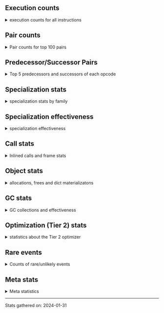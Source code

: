## Execution counts

<details>
<summary> execution counts for all instructions </summary>

|Name | Base Count | Head Count | Change | 
|---|---:|---:|---:|
| CALL_STR_1 | 33,676,174 | 40,075,284 | 19.0% |
| LOAD_ATTR_CLASS | 99,179,367 | 109,399,404 | 10.3% |
| IS_OP | 698,060,102 | 744,090,096 | 6.6% |
| UNARY_INVERT | 14,887,566 | 13,972,218 | -6.1% |
| CALL_BOUND_METHOD_EXACT_ARGS | 187,932,431 | 194,940,291 | 3.7% |
| BEFORE_WITH | 8,995,230 | 8,660,804 | -3.7% |
| BINARY_OP_ADD_UNICODE | 91,373,466 | 94,572,180 | 3.5% |
| PUSH_NULL | 1,231,428,202 | 1,270,911,846 | 3.2% |
| CALL_BUILTIN_O | 868,086,840 | 891,106,038 | 2.7% |
| CALL_METHOD_DESCRIPTOR_FAST | 390,143,989 | 399,868,360 | 2.5% |
| STORE_SUBSCR | 176,834,102 | 181,003,973 | 2.4% |
| POP_JUMP_IF_NONE | 438,422,546 | 447,901,890 | 2.2% |
| CALL_TYPE_1 | 309,878,498 | 316,299,354 | 2.1% |
| DELETE_SUBSCR | 173,877,886 | 177,395,202 | 2.0% |
| COPY_FREE_VARS | 336,764,205 | 342,211,252 | 1.6% |
| TO_BOOL_INT | 187,201,097 | 184,327,804 | -1.5% |
| LOAD_FAST_CHECK | 10,962,062 | 10,799,076 | -1.5% |
| LOAD_CONST | 7,100,697,362 | 7,178,596,455 | 1.1% |
| LOAD_GLOBAL_BUILTIN | 4,293,189,733 | 4,333,659,505 | 0.9% |
| LOAD_GLOBAL_MODULE | 3,372,710,658 | 3,403,868,669 | 0.9% |
| LOAD_SUPER_ATTR_ATTR | 3,709,872 | 3,675,894 | -0.9% |
| STORE_FAST | 7,617,000,634 | 7,681,323,410 | 0.8% |
| BINARY_OP_SUBTRACT_INT | 415,374,866 | 418,784,747 | 0.8% |
| LOAD_SUPER_ATTR_METHOD | 120,948,415 | 120,030,754 | -0.8% |
| POP_JUMP_IF_NOT_NONE | 632,951,589 | 637,661,403 | 0.7% |
| LIST_EXTEND | 36,568,968 | 36,304,280 | -0.7% |
| POP_JUMP_IF_TRUE | 1,752,793,334 | 1,765,445,237 | 0.7% |
| LOAD_ATTR_PROPERTY | 80,642,466 | 80,114,982 | -0.7% |
| LIST_APPEND | 63,014,151 | 62,606,535 | -0.6% |
| JUMP_FORWARD | 513,110,349 | 516,381,817 | 0.6% |
| LOAD_FAST_AND_CLEAR | 61,970,983 | 61,576,044 | -0.6% |
| LOAD_ATTR_NONDESCRIPTOR_WITH_VALUES | 146,770,586 | 145,851,569 | -0.6% |
| EXIT_INIT_CHECK | 89,024,191 | 88,497,419 | -0.6% |
| CALL_ALLOC_AND_ENTER_INIT | 91,307,151 | 90,780,379 | -0.6% |
| CALL_PY_WITH_DEFAULTS | 217,276,359 | 216,067,145 | -0.6% |
| POP_TOP | 3,264,251,661 | 3,281,355,402 | 0.5% |
| LOAD_FAST | 27,380,739,251 | 27,514,759,931 | 0.5% |
| POP_JUMP_IF_FALSE | 7,454,319,493 | 7,482,951,370 | 0.4% |
| BINARY_OP_ADD_INT | 854,260,532 | 857,428,119 | 0.4% |
| LOAD_ATTR | 1,326,436,339 | 1,322,181,046 | -0.3% |
| LOAD_DEREF | 713,805,859 | 716,020,953 | 0.3% |
| JUMP_BACKWARD | 116,467,522 | 116,114,819 | -0.3% |
| LOAD_ATTR_METHOD_LAZY_DICT | 59,272,368 | 59,106,148 | -0.3% |
| RETURN_VALUE | 3,906,539,191 | 3,916,819,883 | 0.3% |
| STORE_SUBSCR_DICT | 264,582,787 | 263,922,716 | -0.2% |
| BUILD_LIST | 318,846,243 | 318,052,601 | -0.2% |
| COPY | 679,092,422 | 677,418,917 | -0.2% |
| DICT_UPDATE | 65,566 | 65,409 | -0.2% |
| COMPARE_OP | 136,111,158 | 135,790,856 | -0.2% |
| BUILD_MAP | 113,720,238 | 113,464,671 | -0.2% |
| UNARY_NOT | 58,723,444 | 58,592,365 | -0.2% |
| LOAD_FAST_LOAD_FAST | 6,190,495,526 | 6,203,674,251 | 0.2% |
| LOAD_ATTR_METHOD_WITH_VALUES | 2,019,603,538 | 2,015,374,227 | -0.2% |
| LOAD_ATTR_MODULE | 494,468,410 | 493,461,769 | -0.2% |
| CLEANUP_THROW | 1,523 | 1,520 | -0.2% |
| SWAP | 582,973,679 | 581,886,385 | -0.2% |
| FOR_ITER_GEN | 199,945,316 | 199,592,515 | -0.2% |
| WITH_EXCEPT_START | 184,306 | 183,981 | -0.2% |
| TO_BOOL_LIST | 160,279,436 | 160,011,383 | -0.2% |
| RETURN_CONST | 1,897,309,151 | 1,894,206,868 | -0.2% |
| INSTRUMENTED_JUMP_BACKWARD | 9,996 | 9,980 | -0.2% |
| LOAD_ATTR_INSTANCE_VALUE | 4,449,198,092 | 4,442,278,076 | -0.2% |
| FOR_ITER_RANGE | 86,996,447 | 86,861,574 | -0.2% |
| COMPARE_OP_INT | 1,465,616,116 | 1,467,821,535 | 0.2% |
| CALL_METHOD_DESCRIPTOR_NOARGS | 273,883,748 | 273,475,677 | -0.1% |
| INSTRUMENTED_FOR_ITER | 11,276 | 11,260 | -0.1% |
| CALL_BUILTIN_CLASS | 152,512,829 | 152,302,683 | -0.1% |
| CALL_TUPLE_1 | 24,170,285 | 24,137,148 | -0.1% |
| FOR_ITER_LIST | 635,814,418 | 634,948,108 | -0.1% |
| STORE_ATTR_INSTANCE_VALUE | 1,068,062,443 | 1,066,636,588 | -0.1% |
| CALL | 1,106,167,453 | 1,107,610,871 | 0.1% |
| BINARY_OP_SUBTRACT_FLOAT | 108,348,482 | 108,216,249 | -0.1% |
| RESUME_CHECK | 6,376,327,304 | 6,384,054,067 | 0.1% |
| INSTRUMENTED_POP_JUMP_IF_TRUE | 13,436 | 13,420 | -0.1% |
| LOAD_ATTR_METHOD_NO_DICT | 1,425,025,123 | 1,423,352,995 | -0.1% |
| TO_BOOL_BOOL | 3,736,120,879 | 3,740,187,828 | 0.1% |
| BINARY_OP | 665,254,032 | 664,626,823 | -0.1% |
| BINARY_OP_ADD_FLOAT | 141,066,726 | 140,934,055 | -0.1% |
| DELETE_ATTR | 5,736,132 | 5,731,248 | -0.1% |
| EXTENDED_ARG | 386,122,657 | 386,443,035 | 0.1% |
| DELETE_FAST | 2,038,646 | 2,040,331 | 0.1% |
| UNPACK_SEQUENCE_TWO_TUPLE | 347,205,649 | 346,944,889 | -0.1% |
| CALL_ISINSTANCE | 882,574,072 | 881,912,499 | -0.1% |
| ENTER_EXECUTOR | 2,401,687,348 | 2,403,445,691 | 0.1% |
| GET_ITER | 698,619,666 | 698,147,492 | -0.1% |
| CONTAINS_OP | 1,010,415,898 | 1,009,736,981 | -0.1% |
| COMPARE_OP_STR | 318,866,546 | 318,662,443 | -0.1% |
| TO_BOOL | 338,328,077 | 338,115,515 | -0.1% |
| BUILD_TUPLE | 810,955,086 | 810,446,530 | -0.1% |
| POP_EXCEPT | 21,529,630 | 21,516,881 | -0.1% |
| PUSH_EXC_INFO | 21,529,779 | 21,517,030 | -0.1% |
| CALL_FUNCTION_EX | 186,678,460 | 186,568,027 | -0.1% |
| CALL_KW | 243,449,437 | 243,306,824 | -0.1% |
| CHECK_EXC_MATCH | 20,906,237 | 20,894,117 | -0.1% |
| UNPACK_SEQUENCE | 302,787 | 302,642 | -0.0% |
| CALL_LEN | 366,792,476 | 366,967,816 | 0.0% |
| INTERPRETER_EXIT | 1,958,722,983 | 1,957,826,939 | -0.0% |
| CALL_PY_EXACT_ARGS | 2,979,154,494 | 2,980,494,567 | 0.0% |
| STORE_ATTR_SLOT | 1,417,230,802 | 1,417,824,590 | 0.0% |
| IMPORT_NAME | 9,412,937 | 9,409,031 | -0.0% |
| CALL_LIST_APPEND | 324,613,227 | 324,481,568 | -0.0% |
| IMPORT_FROM | 10,432,469 | 10,428,524 | -0.0% |
| STORE_FAST_STORE_FAST | 1,733,695,343 | 1,733,051,400 | -0.0% |
| RERAISE | 2,614,513 | 2,613,542 | -0.0% |
| CALL_BUILTIN_FAST_WITH_KEYWORDS | 106,334,682 | 106,295,242 | -0.0% |
| NOP | 935,750,120 | 936,074,030 | 0.0% |
| CALL_METHOD_DESCRIPTOR_O | 395,763,643 | 395,629,693 | -0.0% |
| CALL_BUILTIN_FAST | 928,575,122 | 928,831,343 | 0.0% |
| YIELD_VALUE | 1,044,123,448 | 1,043,915,394 | -0.0% |
| UNPACK_SEQUENCE_TUPLE | 444,455,606 | 444,390,569 | -0.0% |
| STORE_FAST_LOAD_FAST | 33,432,098 | 33,427,276 | -0.0% |
| DICT_MERGE | 36,043,777 | 36,039,304 | -0.0% |
| BINARY_OP_INPLACE_ADD_UNICODE | 7,812,000 | 7,811,040 | -0.0% |
| BINARY_SUBSCR | 506,721,671 | 506,661,304 | -0.0% |
| CALL_METHOD_DESCRIPTOR_FAST_WITH_KEYWORDS | 23,809,726 | 23,807,005 | -0.0% |
| RAISE_VARARGS | 3,815,437 | 3,815,081 | -0.0% |
| RESUME | 271,476 | 271,452 | -0.0% |
| STORE_ATTR | 67,200,420 | 67,194,683 | -0.0% |
| BUILD_STRING | 51,376,965 | 51,373,611 | -0.0% |
| MAKE_CELL | 103,382,487 | 103,376,182 | -0.0% |
| LOAD_ATTR_NONDESCRIPTOR_NO_DICT | 81,684,775 | 81,680,001 | -0.0% |
| BINARY_OP_MULTIPLY_FLOAT | 267,963,831 | 267,948,177 | -0.0% |
| LOAD_SUPER_ATTR | 18,345 | 18,344 | -0.0% |
| STORE_DEREF | 91,016,084 | 91,011,125 | -0.0% |
| MAKE_FUNCTION | 98,393,076 | 98,387,763 | -0.0% |
| FORMAT_SIMPLE | 102,177,828 | 102,172,369 | -0.0% |
| CONVERT_VALUE | 90,755,526 | 90,751,638 | -0.0% |
| BUILD_SET | 1,635,072 | 1,635,003 | -0.0% |
| FOR_ITER | 116,341,800 | 116,346,228 | 0.0% |
| BINARY_SUBSCR_STR_INT | 473,175,231 | 473,159,859 | -0.0% |
| LOAD_ATTR_SLOT | 1,631,553,056 | 1,631,501,323 | -0.0% |
| TO_BOOL_NONE | 600,272,523 | 600,253,537 | -0.0% |
| SET_ADD | 901,606 | 901,582 | -0.0% |
| STORE_SUBSCR_LIST_INT | 126,090,577 | 126,087,607 | -0.0% |
| SET_FUNCTION_ATTRIBUTE | 89,767,433 | 89,765,411 | -0.0% |
| BINARY_SUBSCR_TUPLE_INT | 215,562,151 | 215,557,468 | -0.0% |
| CALL_INTRINSIC_1 | 155,754,563 | 155,751,596 | -0.0% |
| MAP_ADD | 34,856,906 | 34,856,305 | -0.0% |
| LOAD_GLOBAL | 10,840,860 | 10,840,701 | -0.0% |
| BUILD_CONST_KEY_MAP | 13,081,698 | 13,081,543 | -0.0% |
| BINARY_SUBSCR_DICT | 611,803,558 | 611,796,483 | -0.0% |
| BINARY_SUBSCR_GETITEM | 189,351,235 | 189,353,226 | 0.0% |
| BINARY_SLICE | 281,669,219 | 281,666,458 | -0.0% |
| COMPARE_OP_FLOAT | 181,195,442 | 181,193,697 | -0.0% |
| END_FOR | 75,940,088 | 75,939,434 | -0.0% |
| BINARY_SUBSCR_LIST_INT | 575,438,189 | 575,433,350 | -0.0% |
| GET_AWAITABLE | 152,104,596 | 152,103,447 | -0.0% |
| FOR_ITER_TUPLE | 328,352,243 | 328,350,579 | -0.0% |
| SEND_GEN | 449,062,473 | 449,060,510 | -0.0% |
| STORE_SLICE | 35,829,382 | 35,829,229 | -0.0% |
| JUMP_BACKWARD_NO_INTERRUPT | 308,506,536 | 308,505,280 | -0.0% |
| END_SEND | 297,790,794 | 297,789,647 | -0.0% |
| BUILD_SLICE | 96,292,411 | 96,292,099 | -0.0% |
| RETURN_GENERATOR | 376,243,123 | 376,241,957 | -0.0% |
| LOAD_ATTR_WITH_HINT | 399,543,459 | 399,544,641 | 0.0% |
| TO_BOOL_STR | 72,456,436 | 72,456,224 | -0.0% |
| BINARY_OP_MULTIPLY_INT | 175,051,556 | 175,051,057 | -0.0% |
| SEND | 165,327,995 | 165,327,551 | -0.0% |
| TO_BOOL_ALWAYS_TRUE | 217,147,184 | 217,146,736 | -0.0% |
| BEFORE_ASYNC_WITH | 3,005,926 | 3,005,920 | -0.0% |
| STORE_ATTR_WITH_HINT | 64,557,504 | 64,557,455 | -0.0% |
| UNARY_NEGATIVE | 157,245,542 | 157,245,439 | -0.0% |
| UNPACK_SEQUENCE_LIST | 140,831,694 | 140,831,662 | -0.0% |
| GET_YIELD_FROM_ITER | 20,204,856 | 20,204,856 | 0.0% |
| INSTRUMENTED_POP_JUMP_IF_FALSE | 19,465,840 | 19,465,840 | 0.0% |
| INSTRUMENTED_RESUME | 19,443,620 | 19,443,620 | 0.0% |
| INSTRUMENTED_RETURN_VALUE | 19,434,720 | 19,434,720 | 0.0% |
| LOAD_NAME | 13,239,120 | 13,239,120 | 0.0% |
| GET_ANEXT | 8,000,960 | 8,000,960 | 0.0% |
| END_ASYNC_FOR | 8,000,000 | 8,000,000 | 0.0% |
| GET_AITER | 8,000,000 | 8,000,000 | 0.0% |
| STORE_GLOBAL | 6,941,880 | 6,941,880 | 0.0% |
| UNPACK_EX | 609,740 | 609,740 | 0.0% |
| STORE_NAME | 401,180 | 401,180 | 0.0% |
| SET_UPDATE | 88,440 | 88,440 | 0.0% |
| LOAD_BUILD_CLASS | 20,080 | 20,080 | 0.0% |
| INSTRUMENTED_RETURN_CONST | 7,200 | 7,200 | 0.0% |
| LOAD_LOCALS | 3,860 | 3,860 | 0.0% |
| LOAD_FROM_DICT_OR_DEREF | 3,840 | 3,840 | 0.0% |
| DELETE_DEREF | 1,600 | 1,600 | 0.0% |
| DELETE_NAME | 900 | 900 | 0.0% |
| FORMAT_WITH_SPEC | 840 | 840 | 0.0% |
| INSTRUMENTED_POP_JUMP_IF_NONE | 720 | 720 | 0.0% |
| SETUP_ANNOTATIONS | 540 | 540 | 0.0% |
| INSTRUMENTED_JUMP_FORWARD | 400 | 400 | 0.0% |
| INSTRUMENTED_POP_JUMP_IF_NOT_NONE | 400 | 400 | 0.0% |
| CALL_INTRINSIC_2 | 80 | 80 | 0.0% |


</details>

## Pair counts

<details>
<summary> Pair counts for top 100 pairs </summary>

Not included in comparative output.


</details>

## Predecessor/Successor Pairs

<details>
<summary> Top 5 predecessors and successors of each opcode </summary>

Not included in comparative output.


</details>

## Specialization stats

<details>
<summary> specialization stats by family </summary>

### BINARY_OP

<details>
<summary> specialization stats for BINARY_OP family </summary>

|Kind | Base Count | Base Ratio | Head Count | Head Ratio | Change | 
|---|---:|---:|---:|---:|---:|
|          hit | 2,011,949,688 | 73.8% | 2,021,443,864 | 73.9% | 0.5% |
|     deferred | 712,073,143 | 26.1% | 711,446,254 | 26.0% | -0.1% |
|         miss | 49,301,771 | 1.8% | 49,301,760 | 1.8% | -0.0% |

| | Base Count | Base Ratio | Head Count | Head Ratio | Change | 
|---|---:|---:|---:|---:|---:|
| Failure | 1,503,915 | 60.6% | 1,503,620 | 60.6% | -0.0% |
| Success | 978,745 | 39.4% | 978,709 | 39.4% | -0.0% |

|Failure kind | Base Count | Base Ratio | Head Count | Head Ratio | Change | 
|---|---:|---:|---:|---:|---:|
| or | 17,602 | 1.2% | 17,250 | 1.1% | -2.0% |
| remainder | 50,731 | 3.4% | 51,457 | 3.4% | 1.4% |
| and int | 48,959 | 3.3% | 48,400 | 3.2% | -1.1% |
| power | 4,808 | 0.3% | 4,801 | 0.3% | -0.1% |
| true divide different types | 9,869 | 0.7% | 9,862 | 0.7% | -0.1% |
| and other | 1,715 | 0.1% | 1,714 | 0.1% | -0.1% |
| true divide other | 3,321 | 0.2% | 3,320 | 0.2% | -0.0% |
| add other | 57,699 | 3.8% | 57,683 | 3.8% | -0.0% |
| add different types | 183,324 | 12.2% | 183,275 | 12.2% | -0.0% |
| true divide float | 5,124 | 0.3% | 5,123 | 0.3% | -0.0% |
| floor divide | 32,176 | 2.1% | 32,172 | 2.1% | -0.0% |
| xor | 8,344 | 0.6% | 8,343 | 0.6% | -0.0% |
| rshift | 15,534 | 1.0% | 15,535 | 1.0% | 0.0% |
| multiply different types | 243,867 | 16.2% | 243,852 | 16.2% | -0.0% |
| lshift | 19,766 | 1.3% | 19,765 | 1.3% | -0.0% |
| subtract different types | 783,796 | 52.1% | 783,788 | 52.1% | -0.0% |
| subtract other | 12,620 | 0.8% | 12,620 | 0.8% | 0.0% |
| multiply other | 4,120 | 0.3% | 4,120 | 0.3% | 0.0% |
| and different types | 540 | 0.0% | 540 | 0.0% | 0.0% |


</details>

### BINARY_SLICE

<details>
<summary> specialization stats for BINARY_SLICE family </summary>


</details>

### BINARY_SUBSCR

<details>
<summary> specialization stats for BINARY_SUBSCR family </summary>

|Kind | Base Count | Base Ratio | Head Count | Head Ratio | Change | 
|---|---:|---:|---:|---:|---:|
|     deferred | 511,091,606 | 19.9% | 511,031,259 | 19.9% | -0.0% |
|          hit | 2,060,572,846 | 80.1% | 2,060,542,898 | 80.1% | -0.0% |
|         miss | 4,757,518 | 0.2% | 4,757,488 | 0.2% | -0.0% |

| | Base Count | Base Ratio | Head Count | Head Ratio | Change | 
|---|---:|---:|---:|---:|---:|
| Failure | 198,562 | 51.2% | 198,517 | 51.2% | -0.0% |
| Success | 189,021 | 48.8% | 189,016 | 48.8% | -0.0% |

|Failure kind | Base Count | Base Ratio | Head Count | Head Ratio | Change | 
|---|---:|---:|---:|---:|---:|
| tuple slice | 84 | 0.0% | 83 | 0.0% | -1.2% |
| buffer int | 16,780 | 8.5% | 16,739 | 8.4% | -0.2% |
| out of range | 72,699 | 36.6% | 72,697 | 36.6% | -0.0% |
| other | 56,519 | 28.5% | 56,518 | 28.5% | -0.0% |
| array int | 36,680 | 18.5% | 36,680 | 18.5% | 0.0% |
| list slice | 6,380 | 3.2% | 6,380 | 3.2% | 0.0% |
| sequence int | 4,280 | 2.2% | 4,280 | 2.2% | 0.0% |
| code complex parameters | 4,080 | 2.1% | 4,080 | 2.1% | 0.0% |
| buffer slice | 960 | 0.5% | 960 | 0.5% | 0.0% |
| string slice | 100 | 0.1% | 100 | 0.1% | 0.0% |


</details>

### CALL

<details>
<summary> specialization stats for CALL family </summary>

|Kind | Base Count | Base Ratio | Head Count | Head Ratio | Change | 
|---|---:|---:|---:|---:|---:|
|         miss | 213,034,552 | 2.2% | 223,655,275 | 2.3% | 5.0% |
|     deferred | 1,313,833,737 | 13.3% | 1,325,699,027 | 13.4% | 0.9% |
|          hit | 8,525,482,699 | 86.6% | 8,572,856,528 | 86.6% | 0.6% |
|        deopt | 22,840 | 0.0% | 22,840 | 0.0% | 0.0% |

| | Base Count | Base Ratio | Head Count | Head Ratio | Change | 
|---|---:|---:|---:|---:|---:|
| Success | 4,529,855 | 84.4% | 4,730,226 | 85.0% | 4.4% |
| Failure | 838,413 | 15.6% | 836,893 | 15.0% | -0.2% |

|Failure kind | Base Count | Base Ratio | Head Count | Head Ratio | Change | 
|---|---:|---:|---:|---:|---:|
| cmethod | 11,040 | 1.3% | 11,820 | 1.4% | 7.1% |
| operator wrapper | 5,208 | 0.6% | 5,151 | 0.6% | -1.1% |
| meth descr varargs keywords | 17,918 | 2.1% | 17,756 | 2.1% | -0.9% |
| class mutable | 50,629 | 6.0% | 50,208 | 6.0% | -0.8% |
| bound method | 11,805 | 1.4% | 11,708 | 1.4% | -0.8% |
| cfunc noargs | 67,158 | 8.0% | 66,681 | 8.0% | -0.7% |
| cfunc varargs | 11,009 | 1.3% | 10,931 | 1.3% | -0.7% |
| cfunc varargs keywords | 27,889 | 3.3% | 27,708 | 3.3% | -0.6% |
| code complex parameters | 153,282 | 18.3% | 152,627 | 18.2% | -0.4% |
| wrong number arguments | 9,520 | 1.1% | 9,480 | 1.1% | -0.4% |
| class no vectorcall | 64,101 | 7.6% | 63,879 | 7.6% | -0.3% |
| other | 32,859 | 3.9% | 32,919 | 3.9% | 0.2% |
| no dict | 100,540 | 12.0% | 100,640 | 12.0% | 0.1% |
| meth descr method fastcall keywords | 178,597 | 21.3% | 178,519 | 21.3% | -0.0% |
| method wrapper | 4,496 | 0.5% | 4,497 | 0.5% | 0.0% |
| meth descr varargs | 61,982 | 7.4% | 61,989 | 7.4% | 0.0% |
| init not python | 17,040 | 2.0% | 17,040 | 2.0% | 0.0% |
| init not simple | 11,640 | 1.4% | 11,640 | 1.4% | 0.0% |
| str | 1,700 | 0.2% | 1,700 | 0.2% | 0.0% |


</details>

### COMPARE_OP

<details>
<summary> specialization stats for COMPARE_OP family </summary>

|Kind | Base Count | Base Ratio | Head Count | Head Ratio | Change | 
|---|---:|---:|---:|---:|---:|
|         miss | 1,859,369 | 0.1% | 1,867,447 | 0.1% | 0.4% |
|     deferred | 137,656,851 | 6.5% | 137,344,502 | 6.5% | -0.2% |
|          hit | 1,963,818,735 | 93.4% | 1,965,810,228 | 93.5% | 0.1% |

| | Base Count | Base Ratio | Head Count | Head Ratio | Change | 
|---|---:|---:|---:|---:|---:|
| Success | 98,324 | 31.3% | 98,472 | 31.4% | 0.2% |
| Failure | 215,352 | 68.7% | 215,329 | 68.6% | -0.0% |

|Failure kind | Base Count | Base Ratio | Head Count | Head Ratio | Change | 
|---|---:|---:|---:|---:|---:|
| float long | 15,686 | 7.3% | 15,580 | 7.2% | -0.7% |
| bool | 4,792 | 2.2% | 4,777 | 2.2% | -0.3% |
| long float | 1,632 | 0.8% | 1,629 | 0.8% | -0.2% |
| big int | 58,918 | 27.4% | 58,982 | 27.4% | 0.1% |
| different types | 49,802 | 23.1% | 49,854 | 23.2% | 0.1% |
| other | 24,211 | 11.2% | 24,202 | 11.2% | -0.0% |
| baseobject | 27,131 | 12.6% | 27,123 | 12.6% | -0.0% |
| tuple | 14,420 | 6.7% | 14,422 | 6.7% | 0.0% |
| string | 10,540 | 4.9% | 10,540 | 4.9% | 0.0% |
| bytes | 3,320 | 1.5% | 3,320 | 1.5% | 0.0% |
| list | 3,100 | 1.4% | 3,100 | 1.4% | 0.0% |
| set | 1,800 | 0.8% | 1,800 | 0.8% | 0.0% |


</details>

### FOR_ITER

<details>
<summary> specialization stats for FOR_ITER family </summary>

|Kind | Base Count | Base Ratio | Head Count | Head Ratio | Change | 
|---|---:|---:|---:|---:|---:|
|          hit | 1,112,972,116 | 81.4% | 1,111,659,483 | 81.4% | -0.1% |
|         miss | 138,136,308 | 10.1% | 138,093,293 | 10.1% | -0.0% |
|     deferred | 251,660,610 | 18.4% | 251,624,637 | 18.4% | -0.0% |

| | Base Count | Base Ratio | Head Count | Head Ratio | Change | 
|---|---:|---:|---:|---:|---:|
| Failure | 159,904 | 5.7% | 158,113 | 5.6% | -1.1% |
| Success | 2,657,594 | 94.3% | 2,656,771 | 94.4% | -0.0% |

|Failure kind | Base Count | Base Ratio | Head Count | Head Ratio | Change | 
|---|---:|---:|---:|---:|---:|
| dict items | 62,114 | 38.8% | 60,324 | 38.2% | -2.9% |
| bytes | 515 | 0.3% | 520 | 0.3% | 1.0% |
| itertools | 4,580 | 2.9% | 4,560 | 2.9% | -0.4% |
| set | 23,768 | 14.9% | 23,784 | 15.0% | 0.1% |
| enumerate | 15,087 | 9.4% | 15,085 | 9.5% | -0.0% |
| zip | 13,100 | 8.2% | 13,100 | 8.3% | 0.0% |
| seq iter | 11,300 | 7.1% | 11,300 | 7.1% | 0.0% |
| other | 7,000 | 4.4% | 7,000 | 4.4% | 0.0% |
| dict keys | 6,980 | 4.4% | 6,980 | 4.4% | 0.0% |
| reversed list | 6,060 | 3.8% | 6,060 | 3.8% | 0.0% |
| dict values | 5,560 | 3.5% | 5,560 | 3.5% | 0.0% |
| ascii string | 2,260 | 1.4% | 2,260 | 1.4% | 0.0% |
| map | 1,280 | 0.8% | 1,280 | 0.8% | 0.0% |
| callable | 280 | 0.2% | 280 | 0.2% | 0.0% |
| string | 20 | 0.0% | 20 | 0.0% | 0.0% |


</details>

### LOAD_ATTR

<details>
<summary> specialization stats for LOAD_ATTR family </summary>

|Kind | Base Count | Base Ratio | Head Count | Head Ratio | Change | 
|---|---:|---:|---:|---:|---:|
|     deferred | 2,004,352,513 | 16.4% | 2,000,075,780 | 16.4% | -0.2% |
|        deopt | 1,596,733 | 0.0% | 1,595,853 | 0.0% | -0.1% |
|          hit | 10,194,181,186 | 83.5% | 10,188,928,746 | 83.5% | -0.1% |
|         miss | 692,760,054 | 5.7% | 692,736,389 | 5.7% | -0.0% |

| | Base Count | Base Ratio | Head Count | Head Ratio | Change | 
|---|---:|---:|---:|---:|---:|
| Failure | 1,056,798 | 7.1% | 1,054,958 | 7.1% | -0.2% |
| Success | 13,787,082 | 92.9% | 13,786,697 | 92.9% | -0.0% |

|Failure kind | Base Count | Base Ratio | Head Count | Head Ratio | Change | 
|---|---:|---:|---:|---:|---:|
| non overriding descriptor | 10,984 | 1.0% | 10,835 | 1.0% | -1.4% |
| non object slot | 3,420 | 0.3% | 3,380 | 0.3% | -1.2% |
| class attr simple | 6,117 | 0.6% | 6,069 | 0.6% | -0.8% |
| not managed dict | 125,763 | 11.9% | 125,148 | 11.9% | -0.5% |
| class attr descriptor | 17,760 | 1.7% | 17,680 | 1.7% | -0.5% |
| shadowed | 97,440 | 9.2% | 97,042 | 9.2% | -0.4% |
| class method obj | 22,200 | 2.1% | 22,120 | 2.1% | -0.4% |
| method | 137,615 | 13.0% | 137,412 | 13.0% | -0.1% |
| overridden | 17,551 | 1.7% | 17,527 | 1.7% | -0.1% |
| mutable class | 67,670 | 6.4% | 67,643 | 6.4% | -0.0% |
| metaclass attribute | 223,335 | 21.1% | 223,256 | 21.2% | -0.0% |
| has managed dict | 306,103 | 29.0% | 306,006 | 29.0% | -0.0% |
| module attr not found | 10,580 | 1.0% | 10,580 | 1.0% | 0.0% |
| not in keys | 7,260 | 0.7% | 7,260 | 0.7% | 0.0% |
| builtin class method | 2,940 | 0.3% | 2,940 | 0.3% | 0.0% |
| property | 60 | 0.0% | 60 | 0.0% | 0.0% |


</details>

### LOAD_GLOBAL

<details>
<summary> specialization stats for LOAD_GLOBAL family </summary>

|Kind | Base Count | Base Ratio | Head Count | Head Ratio | Change | 
|---|---:|---:|---:|---:|---:|
|         miss | 330,650 | 0.0% | 327,362 | 0.0% | -1.0% |
|          hit | 7,665,569,741 | 99.9% | 7,737,200,812 | 99.9% | 0.9% |
|     deferred | 10,626,280 | 0.1% | 10,622,923 | 0.1% | -0.0% |
|        deopt | 9,340 | 0.0% | 9,340 | 0.0% | 0.0% |

| | Base Count | Base Ratio | Head Count | Head Ratio | Change | 
|---|---:|---:|---:|---:|---:|
| Success | 545,230 | 100.0% | 545,140 | 100.0% | -0.0% |
| Failure | 0 | 0.0% | 0 | 0.0% |  |


</details>

### LOAD_SUPER_ATTR

<details>
<summary> specialization stats for LOAD_SUPER_ATTR family </summary>

|Kind | Base Count | Base Ratio | Head Count | Head Ratio | Change | 
|---|---:|---:|---:|---:|---:|
|          hit | 124,658,287 | 100.0% | 123,706,648 | 100.0% | -0.8% |
|     deferred | 9,245 | 0.0% | 9,244 | 0.0% | -0.0% |

| | Base Count | Base Ratio | Head Count | Head Ratio | Change | 
|---|---:|---:|---:|---:|---:|
| Success | 9,100 | 100.0% | 9,100 | 100.0% | 0.0% |
| Failure | 0 | 0.0% | 0 | 0.0% |  |


</details>

### POP_JUMP_IF_FALSE

<details>
<summary> specialization stats for POP_JUMP_IF_FALSE family </summary>


</details>

### POP_JUMP_IF_NONE

<details>
<summary> specialization stats for POP_JUMP_IF_NONE family </summary>


</details>

### POP_JUMP_IF_NOT_NONE

<details>
<summary> specialization stats for POP_JUMP_IF_NOT_NONE family </summary>


</details>

### POP_JUMP_IF_TRUE

<details>
<summary> specialization stats for POP_JUMP_IF_TRUE family </summary>


</details>

### SEND

<details>
<summary> specialization stats for SEND family </summary>

|Kind | Base Count | Base Ratio | Head Count | Head Ratio | Change | 
|---|---:|---:|---:|---:|---:|
|          hit | 449,031,573 | 73.1% | 449,029,610 | 73.1% | -0.0% |
|     deferred | 165,300,095 | 26.9% | 165,299,653 | 26.9% | -0.0% |
|         miss | 30,900 | 0.0% | 30,900 | 0.0% | 0.0% |

| | Base Count | Base Ratio | Head Count | Head Ratio | Change | 
|---|---:|---:|---:|---:|---:|
| Success | 6,212 | 10.6% | 6,209 | 10.6% | -0.0% |
| Failure | 52,588 | 89.4% | 52,589 | 89.4% | 0.0% |

|Failure kind | Base Count | Base Ratio | Head Count | Head Ratio | Change | 
|---|---:|---:|---:|---:|---:|
| other | 15,908 | 30.3% | 15,909 | 30.3% | 0.0% |
| async generator send | 33,180 | 63.1% | 33,180 | 63.1% | 0.0% |
| list | 3,260 | 6.2% | 3,260 | 6.2% | 0.0% |
| dict keys | 240 | 0.5% | 240 | 0.5% | 0.0% |


</details>

### STORE_ATTR

<details>
<summary> specialization stats for STORE_ATTR family </summary>

|Kind | Base Count | Base Ratio | Head Count | Head Ratio | Change | 
|---|---:|---:|---:|---:|---:|
|          hit | 2,358,240,149 | 90.1% | 2,357,405,768 | 90.1% | -0.0% |
|     deferred | 254,967,309 | 9.7% | 254,963,920 | 9.7% | -0.0% |
|         miss | 191,610,600 | 7.3% | 191,612,865 | 7.3% | 0.0% |

| | Base Count | Base Ratio | Head Count | Head Ratio | Change | 
|---|---:|---:|---:|---:|---:|
| Failure | 95,928 | 2.5% | 95,766 | 2.5% | -0.2% |
| Success | 3,747,783 | 97.5% | 3,747,862 | 97.5% | 0.0% |

|Failure kind | Base Count | Base Ratio | Head Count | Head Ratio | Change | 
|---|---:|---:|---:|---:|---:|
| property | 4,160 | 4.3% | 4,060 | 4.2% | -2.4% |
| no dict | 3,100 | 3.2% | 3,080 | 3.2% | -0.6% |
| class attr simple | 45,800 | 47.7% | 45,760 | 47.8% | -0.1% |
| not managed dict | 2,648 | 2.8% | 2,646 | 2.8% | -0.1% |
| not in dict | 15,520 | 16.2% | 15,520 | 16.2% | 0.0% |
| overriding descriptor | 10,640 | 11.1% | 10,640 | 11.1% | 0.0% |
| not in keys | 7,400 | 7.7% | 7,400 | 7.7% | 0.0% |
| overridden | 5,100 | 5.3% | 5,100 | 5.3% | 0.0% |
| method | 1,540 | 1.6% | 1,540 | 1.6% | 0.0% |
| mutable class | 20 | 0.0% | 20 | 0.0% | 0.0% |


</details>

### STORE_SLICE

<details>
<summary> specialization stats for STORE_SLICE family </summary>


</details>

### STORE_SUBSCR

<details>
<summary> specialization stats for STORE_SUBSCR family </summary>

|Kind | Base Count | Base Ratio | Head Count | Head Ratio | Change | 
|---|---:|---:|---:|---:|---:|
|     deferred | 176,729,200 | 31.1% | 180,898,043 | 31.7% | 2.4% |
|          hit | 390,670,484 | 68.8% | 390,007,443 | 68.3% | -0.2% |
|         miss | 2,880 | 0.0% | 2,880 | 0.0% | 0.0% |

| | Base Count | Base Ratio | Head Count | Head Ratio | Change | 
|---|---:|---:|---:|---:|---:|
| Failure | 91,620 | 85.0% | 92,650 | 85.1% | 1.1% |
| Success | 16,162 | 15.0% | 16,160 | 14.9% | -0.0% |

|Failure kind | Base Count | Base Ratio | Head Count | Head Ratio | Change | 
|---|---:|---:|---:|---:|---:|
| other | 720 | 0.8% | 780 | 0.8% | 8.3% |
| dict subclass no override | 26,143 | 28.5% | 27,130 | 29.3% | 3.8% |
| py simple | 43,417 | 47.4% | 43,400 | 46.8% | -0.0% |
| array int | 16,760 | 18.3% | 16,760 | 18.1% | 0.0% |
| out of range | 2,820 | 3.1% | 2,820 | 3.0% | 0.0% |
| bytearray int | 1,740 | 1.9% | 1,740 | 1.9% | 0.0% |
| list slice | 20 | 0.0% | 20 | 0.0% | 0.0% |


</details>

### TO_BOOL

<details>
<summary> specialization stats for TO_BOOL family </summary>

|Kind | Base Count | Base Ratio | Head Count | Head Ratio | Change | 
|---|---:|---:|---:|---:|---:|
|     deferred | 441,336,596 | 8.3% | 441,124,182 | 8.3% | -0.0% |
|          hit | 4,867,573,034 | 91.6% | 4,868,479,108 | 91.6% | 0.0% |
|         miss | 105,904,521 | 2.0% | 105,904,404 | 2.0% | -0.0% |

| | Base Count | Base Ratio | Head Count | Head Ratio | Change | 
|---|---:|---:|---:|---:|---:|
| Failure | 672,687 | 23.2% | 672,433 | 23.2% | -0.0% |
| Success | 2,223,315 | 76.8% | 2,223,304 | 76.8% | -0.0% |

|Failure kind | Base Count | Base Ratio | Head Count | Head Ratio | Change | 
|---|---:|---:|---:|---:|---:|
| sequence | 16,600 | 2.5% | 16,559 | 2.5% | -0.2% |
| set | 32,647 | 4.9% | 32,607 | 4.8% | -0.1% |
| mapping | 98,539 | 14.6% | 98,451 | 14.6% | -0.1% |
| bytes | 19,078 | 2.8% | 19,065 | 2.8% | -0.1% |
| tuple | 112,334 | 16.7% | 112,283 | 16.7% | -0.0% |
| float | 2,601 | 0.4% | 2,600 | 0.4% | -0.0% |
| other | 171,861 | 25.5% | 171,848 | 25.6% | -0.0% |
| dict | 35,102 | 5.2% | 35,100 | 5.2% | -0.0% |
| number | 182,265 | 27.1% | 182,260 | 27.1% | -0.0% |
| bytearray | 1,240 | 0.2% | 1,240 | 0.2% | 0.0% |
| memory view | 420 | 0.1% | 420 | 0.1% | 0.0% |


</details>

### UNPACK_SEQUENCE

<details>
<summary> specialization stats for UNPACK_SEQUENCE family </summary>

|Kind | Base Count | Base Ratio | Head Count | Head Ratio | Change | 
|---|---:|---:|---:|---:|---:|
|          hit | 929,647,789 | 99.7% | 929,321,960 | 99.7% | -0.0% |
|     deferred | 3,049,916 | 0.3% | 3,049,780 | 0.3% | -0.0% |
|         miss | 2,845,160 | 0.3% | 2,845,160 | 0.3% | 0.0% |

| | Base Count | Base Ratio | Head Count | Head Ratio | Change | 
|---|---:|---:|---:|---:|---:|
| Failure | 2,415 | 2.5% | 2,414 | 2.5% | -0.0% |
| Success | 95,616 | 97.5% | 95,608 | 97.5% | -0.0% |

|Failure kind | Base Count | Base Ratio | Head Count | Head Ratio | Change | 
|---|---:|---:|---:|---:|---:|
| sequence | 1,435 | 59.4% | 1,434 | 59.4% | -0.1% |
| iterator | 620 | 25.7% | 620 | 25.7% | 0.0% |
| other | 360 | 14.9% | 360 | 14.9% | 0.0% |


</details>


</details>

## Specialization effectiveness

<details>
<summary> specialization effectiveness </summary>

|Instructions | Base Count | Base Ratio | Head Count | Head Ratio | Change | 
|---|---:|---:|---:|---:|---:|
| Specialized misses | 1,401,074,427 | 1.0% | 1,411,635,354 | 1.0% | 0.8% |
| Basic | 77,181,694,834 | 54.1% | 77,586,703,397 | 54.2% | 0.5% |
| Not specialized | 15,211,870,602 | 10.7% | 15,267,476,124 | 10.7% | 0.4% |
| Specialized hits | 48,848,163,982 | 34.2% | 48,970,907,321 | 34.2% | 0.3% |

### Deferred by instruction

<details>
<summary> deferred by instruction </summary>

|Name | Base Count | Base Ratio | Head Count | Head Ratio | Change | 
|---|---:|---:|---:|---:|---:|
| STORE_SUBSCR | 176,729,200 | 3.0% | 180,898,043 | 3.0% | 2.4% |
| CALL | 1,313,833,737 | 22.0% | 1,325,699,027 | 22.1% | 0.9% |
| COMPARE_OP | 137,656,851 | 2.3% | 137,344,502 | 2.3% | -0.2% |
| LOAD_ATTR | 2,004,352,513 | 33.5% | 2,000,075,780 | 33.4% | -0.2% |
| BINARY_OP | 712,073,143 | 11.9% | 711,446,254 | 11.9% | -0.1% |
| TO_BOOL | 441,336,596 | 7.4% | 441,124,182 | 7.4% | -0.0% |
| FOR_ITER | 251,660,610 | 4.2% | 251,624,637 | 4.2% | -0.0% |
| BINARY_SUBSCR | 511,091,606 | 8.5% | 511,031,259 | 8.5% | -0.0% |
| STORE_ATTR | 254,967,309 | 4.3% | 254,963,920 | 4.3% | -0.0% |
| SEND | 165,300,095 | 2.8% | 165,299,653 | 2.8% | -0.0% |


</details>

### Misses by instruction

<details>
<summary> misses by instruction </summary>

|Name | Base Count | Base Ratio | Head Count | Head Ratio | Change | 
|---|---:|---:|---:|---:|---:|
| FOR_ITER_LIST | 69,094,199 | 4.9% | 69,070,977 | 4.9% | -0.0% |
| FOR_ITER_TUPLE | 69,033,309 | 4.9% | 69,013,516 | 4.9% | -0.0% |
| LOAD_ATTR_SLOT | 106,436,319 | 7.6% | 106,428,448 | 7.5% | -0.0% |
| CALL_PY_EXACT_ARGS | 105,389,378 | 7.5% | 105,386,710 | 7.5% | -0.0% |
| STORE_ATTR_SLOT | 92,872,294 | 6.6% | 92,874,578 | 6.6% | 0.0% |
| LOAD_ATTR_NONDESCRIPTOR_WITH_VALUES | 67,590,519 | 4.8% | 67,591,812 | 4.8% | 0.0% |
| LOAD_ATTR_METHOD_WITH_VALUES | 194,775,717 | 13.9% | 194,772,977 | 13.8% | -0.0% |
| LOAD_ATTR_INSTANCE_VALUE | 255,986,666 | 18.3% | 255,983,714 | 18.1% | -0.0% |
| TO_BOOL_NONE | 52,136,874 | 3.7% | 52,136,964 | 3.7% | 0.0% |
| STORE_ATTR_INSTANCE_VALUE | 98,685,326 | 7.0% | 98,685,327 | 7.0% | 0.0% |


</details>


</details>

## Call stats

<details>
<summary> Inlined calls and frame stats </summary>

| | Base Count | Base Ratio | Head Count | Head Ratio | Change | 
|---|---:|---:|---:|---:|---:|
| Frames pushed | 4,548,201,371 | 68.0% | 4,556,674,314 | 68.1% | 0.2% |
| Calls via PyEval_EvalFrame (api) | 213,820,703 | 3.2% | 213,544,030 | 3.2% | -0.1% |
| Calls to Python functions inlined | 4,725,890,314 | 70.7% | 4,731,314,948 | 70.7% | 0.1% |
| Calls via PyEval_EvalFrame (function vectorcall) | 1,199,316,560 | 17.9% | 1,198,276,320 | 17.9% | -0.1% |
| Calls via PyEval_EvalFrame (vector) | 1,204,631,460 | 18.0% | 1,203,591,220 | 18.0% | -0.1% |
| Calls to PyEval_EvalDefault | 1,961,921,065 | 29.3% | 1,961,024,694 | 29.3% | -0.0% |
| Calls via PyEval_EvalFrame (total) | 1,961,921,065 | 29.3% | 1,961,024,694 | 29.3% | -0.0% |
| Frame objects created | 62,493,846 | 0.9% | 62,480,123 | 0.9% | -0.0% |
| Calls via PyEval_EvalFrame (generator) | 757,289,605 | 11.3% | 757,433,474 | 11.3% | 0.0% |
| Calls via PyEval_EvalFrame (function ex) | 28,925,109 | 0.4% | 28,920,337 | 0.4% | -0.0% |
| Calls via PyEval_EvalFrame (slot) | 335,525,382 | 5.0% | 335,489,828 | 5.0% | -0.0% |
| Calls via PyEval_EvalFrame (method) | 212,999,229 | 3.2% | 212,996,527 | 3.2% | -0.0% |
| Calls via PyEval_EvalFrame (legacy) | 5,294,820 | 0.1% | 5,294,820 | 0.1% | 0.0% |
| Calls via PyEval_EvalFrame (build class) | 20,080 | 0.0% | 20,080 | 0.0% | 0.0% |


</details>

## Object stats

<details>
<summary> allocations, frees and dict materializatons </summary>

| | Base Count | Base Ratio | Head Count | Head Ratio | Change | 
|---|---:|---:|---:|---:|---:|
| Method cache misses | 72,422,835 |  | 81,366,494 |  | 12.3% |
| Method cache collisions | 80,657,402 |  | 88,938,415 |  | 10.3% |
| Method cache dunder misses | 8,399,269 |  | 7,738,411 |  | -7.9% |
| Method cache hits | 2,774,398,732 |  | 2,760,064,643 |  | -0.5% |
| Allocations over 4 kbytes | 20,261,539 | 0.1% | 20,193,777 | 0.1% | -0.3% |
| Interpreter increfs | 82,326,436,000 | 77.7% | 82,525,564,277 | 77.7% | 0.2% |
| Interpreter decrefs | 95,321,172,655 | 78.4% | 95,531,824,358 | 78.4% | 0.2% |
| Allocations to 512 bytes | 10,519,331,415 | 63.1% | 10,537,273,164 | 63.1% | 0.2% |
| Allocations | 10,633,845,982 | 63.8% | 10,651,687,238 | 63.8% | 0.2% |
| Frees | 10,929,036,120 |  | 10,946,135,713 |  | 0.2% |
| Increfs | 23,640,011,685 | 22.3% | 23,660,806,261 | 22.3% | 0.1% |
| Allocations from freelist | 6,044,007,040 | 36.2% | 6,039,234,732 | 36.2% | -0.1% |
| Frees to freelist | 6,051,728,108 |  | 6,046,954,811 |  | -0.1% |
| Decrefs | 26,305,944,460 | 21.6% | 26,326,358,541 | 21.6% | 0.1% |
| Method cache dunder hits | 3,183,156,039 |  | 3,181,909,684 |  | -0.0% |
| Allocations to 4 kbytes | 94,253,028 | 0.6% | 94,220,297 | 0.6% | -0.0% |
| New values | 73,157,297 |  | 73,149,405 |  | -0.0% |
| Materialize dict (on request) | 5,306,280 | 7.3% | 5,306,280 | 7.3% | 0.0% |
| Materialize dict (new key) | 189,420 | 0.3% | 189,420 | 0.3% | 0.0% |
| Materialize dict (too big) | 0 | 0.0% | 0 | 0.0% |  |
| Materialize dict (str subclass) | 0 | 0.0% | 0 | 0.0% |  |
| Dematerialize dict | 2,033,200 | 2.8% | 2,033,200 | 2.8% | 0.0% |


</details>

## GC stats

<details>
<summary> GC collections and effectiveness </summary>

|Generation | Base Collections | Base Objects collected | Base Object visits | Head Collections | Head Objects collected | Head Object visits | 
|---:|---:|---:|---:|---:|---:|---:|
| 0 | 721,912 | 45,555,462 | 5,987,369,084 | 721,841 | 45,550,757 | 5,988,373,340 |
| 1 | 64,550 | 35,461,437 | 4,887,556,308 | 64,547 | 35,463,227 | 4,887,528,260 |
| 2 | 20,812 | 53,123,197 | 18,081,549,535 | 20,812 | 53,122,867 | 18,081,603,197 |


</details>

## Optimization (Tier 2) stats

<details>
<summary> statistics about the Tier 2 optimizer </summary>

| | Base Count | Base Ratio | Head Count | Head Ratio | Change | 
|---|---:|---:|---:|---:|---:|
| Trace too short | 68,066 | 52.0% | 67,881 | 51.9% | -0.3% |
| Trace stack underflow | 2,260 | 1.7% | 2,254 | 1.7% | -0.3% |
| Optimization attempts | 130,995 |  | 130,683 |  | -0.2% |
| Low confidence | 1,835 | 1.4% | 1,839 | 1.4% | 0.2% |
| Traces created | 62,929 | 48.0% | 62,802 | 48.1% | -0.2% |
| Uops executed | 120,270,660,731 | 50.08 | 120,390,945,507 | 50.09 | 0.1% |
| Traces executed | 2,401,687,348 |  | 2,403,445,691 |  | 0.1% |
| Inner loop found | 2,517 | 1.9% | 2,518 | 1.9% | 0.0% |
| Trace stack overflow | 140 | 0.1% | 140 | 0.1% | 0.0% |
| Trace too long | 220 | 0.2% | 220 | 0.2% | 0.0% |
| Recursive call | 1,100 | 0.8% | 1,100 | 0.8% | 0.0% |

### Trace length histogram

<details>
<summary> trace length histogram </summary>

|Range | Base Count | Base Ratio | Head Count | Head Ratio | Change | 
|---|---:|---:|---:|---:|---:|
| <= 1 | 0 | 0.0% | 0 | 0.0% |  |
| <= 2 | 0 | 0.0% | 0 | 0.0% |  |
| <= 4 | 0 | 0.0% | 0 | 0.0% |  |
| <= 8 | 80 | 0.1% | 80 | 0.1% | 0.0% |
| <= 16 | 4,405 | 7.0% | 4,380 | 7.0% | -0.6% |
| <= 32 | 21,547 | 34.2% | 21,502 | 34.2% | -0.2% |
| <= 64 | 18,900 | 30.0% | 18,859 | 30.0% | -0.2% |
| <= 128 | 11,426 | 18.2% | 11,412 | 18.2% | -0.1% |
| <= 256 | 5,064 | 8.0% | 5,061 | 8.1% | -0.1% |
| <= 512 | 1,507 | 2.4% | 1,508 | 2.4% | 0.1% |


</details>

### Optimized trace length histogram

<details>
<summary> optimized trace length histogram </summary>

|Range | Base Count | Base Ratio | Head Count | Head Ratio | Change | 
|---|---:|---:|---:|---:|---:|
| <= 1 | 0 | 0.0% | 0 | 0.0% |  |
| <= 2 | 0 | 0.0% | 0 | 0.0% |  |
| <= 4 | 220 | 0.3% | 220 | 0.4% | 0.0% |
| <= 8 | 4,885 | 7.8% | 4,860 | 7.7% | -0.5% |
| <= 16 | 17,255 | 27.4% | 17,212 | 27.4% | -0.2% |
| <= 32 | 20,109 | 32.0% | 20,091 | 32.0% | -0.1% |
| <= 64 | 12,166 | 19.3% | 12,130 | 19.3% | -0.3% |
| <= 128 | 6,129 | 9.7% | 6,123 | 9.7% | -0.1% |
| <= 256 | 1,683 | 2.7% | 1,685 | 2.7% | 0.1% |
| <= 512 | 482 | 0.8% | 481 | 0.8% | -0.2% |


</details>

### Trace run length histogram

<details>
<summary> trace run length histogram </summary>

|Range | Base Count | Base Ratio | Head Count | Head Ratio | Change | 
|---|---:|---:|---:|---:|---:|
| <= 1 | 90,970,871 | 3.8% | 90,936,234 | 3.8% | -0.0% |
| <= 2 | 328,675,968 | 13.7% | 328,309,357 | 13.7% | -0.1% |
| <= 4 | 28,112,714 | 1.2% | 27,972,174 | 1.2% | -0.5% |
| <= 8 | 354,305,794 | 14.8% | 354,015,859 | 14.7% | -0.1% |
| <= 16 | 396,458,233 | 16.5% | 396,189,426 | 16.5% | -0.1% |
| <= 32 | 592,918,815 | 24.7% | 592,723,511 | 24.7% | -0.0% |
| <= 64 | 209,478,310 | 8.7% | 212,715,577 | 8.9% | 1.5% |
| <= 128 | 256,535,991 | 10.7% | 256,354,916 | 10.7% | -0.1% |
| <= 256 | 80,265,551 | 3.3% | 80,265,155 | 3.3% | -0.0% |
| <= 512 | 38,303,245 | 1.6% | 38,296,827 | 1.6% | -0.0% |
| <= 1,024 | 6,896,692 | 0.3% | 6,901,567 | 0.3% | 0.1% |
| <= 2,048 | 16,628,507 | 0.7% | 16,628,460 | 0.7% | -0.0% |
| <= 4,096 | 1,127,963 | 0.0% | 1,127,961 | 0.0% | -0.0% |
| <= 8,192 | 658,545 | 0.0% | 658,519 | 0.0% | -0.0% |
| <= 16,384 | 278,780 | 0.0% | 278,780 | 0.0% | 0.0% |
| <= 32,768 | 45,720 | 0.0% | 45,720 | 0.0% | 0.0% |
| <= 65,536 | 20,941 | 0.0% | 20,949 | 0.0% | 0.0% |
| <= 131,072 | 1,268 | 0.0% | 1,259 | 0.0% | -0.7% |
| <= 262,144 | 2,180 | 0.0% | 2,180 | 0.0% | 0.0% |
| <= 524,288 | 300 | 0.0% | 300 | 0.0% | 0.0% |
| <= 1,048,576 | 480 | 0.0% | 480 | 0.0% | 0.0% |
| <= 2,097,152 | 155 | 0.0% | 157 | 0.0% | 1.3% |
| <= 4,194,304 | 165 | 0.0% | 163 | 0.0% | -1.2% |
| <= 8,388,608 | 0 | 0.0% | 0 | 0.0% |  |
| <= 16,777,216 | 160 | 0.0% | 160 | 0.0% | 0.0% |


</details>

### Uop execution stats

<details>
<summary> uop execution stats </summary>

|Name | Base Count | Head Count | Change | 
|---|---:|---:|---:|
| _CHECK_CALL_BOUND_METHOD_EXACT_ARGS | 38,434,460 | 41,600,125 | 8.2% |
| _INIT_CALL_BOUND_METHOD_EXACT_ARGS | 38,434,460 | 41,600,125 | 8.2% |
| DELETE_FAST | 40,258 | 38,126 | -5.3% |
| PUSH_NULL | 448,405,528 | 457,921,623 | 2.1% |
| CALL_BUILTIN_O | 230,438,330 | 233,640,576 | 1.4% |
| _STORE_SUBSCR | 256,593,683 | 259,783,991 | 1.2% |
| POP_TOP | 278,017,289 | 281,134,617 | 1.1% |
| _LOAD_GLOBAL_MODULE | 631,457,172 | 637,712,924 | 1.0% |
| CALL_BUILTIN_CLASS | 28,529,188 | 28,268,682 | -0.9% |
| _UNPACK_SEQUENCE | 9,710 | 9,622 | -0.9% |
| CALL_BUILTIN_FAST | 369,465,705 | 372,533,867 | 0.8% |
| _LOAD_ATTR_MODULE | 69,641,485 | 69,219,374 | -0.6% |
| _CHECK_ATTR_MODULE | 69,644,925 | 69,222,814 | -0.6% |
| BEFORE_WITH | 97,405 | 97,822 | 0.4% |
| BUILD_MAP | 7,978,130 | 7,945,009 | -0.4% |
| _INIT_CALL_PY_EXACT_ARGS | 873,868,219 | 876,778,235 | 0.3% |
| _PUSH_FRAME | 873,868,219 | 876,778,235 | 0.3% |
| _SAVE_RETURN_OFFSET | 873,868,219 | 876,778,235 | 0.3% |
| _CHECK_STACK_SPACE | 873,871,907 | 876,781,387 | 0.3% |
| _CHECK_FUNCTION_EXACT_ARGS | 882,704,676 | 885,614,154 | 0.3% |
| _CHECK_PEP_523 | 882,704,676 | 885,614,154 | 0.3% |
| _GUARD_GLOBALS_VERSION | 1,808,879,802 | 1,814,619,128 | 0.3% |
| LOAD_CONST | 6,090,383,899 | 6,106,021,973 | 0.3% |
| CALL_METHOD_DESCRIPTOR_FAST | 68,115,491 | 68,283,460 | 0.2% |
| _ITER_NEXT_LIST | 965,551,020 | 967,877,252 | 0.2% |
| CALL_LEN | 54,936,821 | 54,806,008 | -0.2% |
| _EXIT_TRACE | 1,100,788,348 | 1,102,913,431 | 0.2% |
| STORE_FAST | 6,997,082,509 | 7,008,721,701 | 0.2% |
| LOAD_FAST_CHECK | 385,434 | 384,806 | -0.2% |
| MAKE_CELL | 385,081 | 384,459 | -0.2% |
| _GUARD_NOT_EXHAUSTED_LIST | 1,215,798,763 | 1,217,755,751 | 0.2% |
| GET_ITER | 97,967,151 | 97,811,961 | -0.2% |
| _ITER_CHECK_LIST | 1,229,759,932 | 1,231,695,550 | 0.2% |
| _LOAD_ATTR | 305,946,658 | 305,649,079 | -0.1% |
| _SET_IP | 15,467,694,370 | 15,479,044,719 | 0.1% |
| _CHECK_VALIDITY | 11,961,133,763 | 11,969,502,181 | 0.1% |
| _GUARD_NOT_EXHAUSTED_RANGE | 625,981,436 | 625,586,809 | -0.1% |
| _ITER_CHECK_RANGE | 626,660,156 | 626,265,529 | -0.1% |
| LOAD_DEREF | 363,906,459 | 364,120,113 | 0.1% |
| LOAD_FAST | 21,761,467,723 | 21,773,704,613 | 0.1% |
| _FOR_ITER_TIER_TWO | 368,529,375 | 368,716,383 | 0.1% |
| COPY_FREE_VARS | 248,413 | 248,527 | 0.0% |
| BINARY_SUBSCR_LIST_INT | 567,704,398 | 567,444,913 | -0.0% |
| _LOAD_ATTR_METHOD_WITH_VALUES | 615,551,127 | 615,274,968 | -0.0% |
| _ITER_NEXT_RANGE | 590,402,983 | 590,140,003 | -0.0% |
| _LOAD_GLOBAL_BUILTINS | 1,171,109,961 | 1,170,593,510 | -0.0% |
| _GUARD_BUILTINS_VERSION | 1,171,119,121 | 1,170,602,670 | -0.0% |
| _GUARD_KEYS_VERSION | 663,685,957 | 663,409,624 | -0.0% |
| _GUARD_DORV_VALUES_INST_ATTR_FROM_DICT | 663,708,577 | 663,432,244 | -0.0% |
| BUILD_TUPLE | 157,489,133 | 157,429,950 | -0.0% |
| RESUME_CHECK | 789,339,377 | 789,052,233 | -0.0% |
| UNPACK_SEQUENCE_TWO_TUPLE | 547,769,564 | 547,950,245 | 0.0% |
| _GUARD_IS_NOT_NONE_POP | 49,783,832 | 49,767,491 | -0.0% |
| _COMPARE_OP | 66,928,803 | 66,945,291 | 0.0% |
| _GUARD_IS_TRUE_POP | 1,273,501,122 | 1,273,200,797 | -0.0% |
| STORE_SUBSCR_DICT | 5,026,284 | 5,025,227 | -0.0% |
| DICT_MERGE | 7,118,741 | 7,117,327 | -0.0% |
| CALL_TYPE_1 | 158,315,210 | 158,345,863 | 0.0% |
| CALL_METHOD_DESCRIPTOR_O | 16,224,802 | 16,221,674 | -0.0% |
| TO_BOOL_BOOL | 926,599,108 | 926,458,241 | -0.0% |
| _POP_FRAME | 397,208,866 | 397,151,240 | -0.0% |
| _GUARD_TYPE_VERSION | 2,969,766,533 | 2,969,416,185 | -0.0% |
| _ITER_NEXT_TUPLE | 252,953,093 | 252,982,742 | 0.0% |
| _GUARD_NOT_EXHAUSTED_TUPLE | 392,913,914 | 392,952,910 | 0.0% |
| SET_FUNCTION_ATTRIBUTE | 28,382,927 | 28,385,049 | 0.0% |
| _STORE_ATTR_INSTANCE_VALUE | 34,580,714 | 34,578,479 | -0.0% |
| _GUARD_IS_NONE_POP | 24,603,285 | 24,604,869 | 0.0% |
| _GUARD_DORV_VALUES | 34,928,494 | 34,926,259 | -0.0% |
| _TO_BOOL | 8,909,483 | 8,908,922 | -0.0% |
| _CHECK_MANAGED_OBJECT_HAS_VALUES | 976,170,226 | 976,113,829 | -0.0% |
| _LOAD_ATTR_INSTANCE_VALUE | 976,170,226 | 976,113,829 | -0.0% |
| TO_BOOL_LIST | 17,744,913 | 17,743,888 | -0.0% |
| MAKE_FUNCTION | 36,054,099 | 36,056,100 | 0.0% |
| _ITER_CHECK_TUPLE | 469,934,976 | 469,960,705 | 0.0% |
| TO_BOOL_INT | 140,421,617 | 140,414,600 | -0.0% |
| _GUARD_IS_FALSE_POP | 3,818,421,915 | 3,818,603,668 | 0.0% |
| _LOAD_ATTR_CLASS | 27,754,160 | 27,755,328 | 0.0% |
| _CHECK_ATTR_CLASS | 28,506,660 | 28,507,828 | 0.0% |
| CALL_BUILTIN_FAST_WITH_KEYWORDS | 18,233,585 | 18,232,855 | -0.0% |
| _BINARY_SUBSCR | 975,647,515 | 975,684,340 | 0.0% |
| STORE_DEREF | 1,979,888 | 1,979,816 | -0.0% |
| CONTAINS_OP | 1,631,593,356 | 1,631,649,770 | 0.0% |
| _JUMP_TO_TOP | 1,947,640,861 | 1,947,585,528 | -0.0% |
| CALL_ISINSTANCE | 147,290,857 | 147,294,884 | 0.0% |
| _LOAD_ATTR_METHOD_NO_DICT | 488,523,589 | 488,510,817 | -0.0% |
| LIST_EXTEND | 88,718,295 | 88,716,706 | -0.0% |
| BINARY_SUBSCR_DICT | 183,967,906 | 183,964,661 | -0.0% |
| SET_ADD | 1,363,034 | 1,363,058 | 0.0% |
| CALL_INTRINSIC_1 | 93,960,775 | 93,959,186 | -0.0% |
| BINARY_SUBSCR_TUPLE_INT | 90,049,674 | 90,048,222 | -0.0% |
| BUILD_LIST | 115,790,728 | 115,789,062 | -0.0% |
| _STORE_ATTR_SLOT | 66,157,041 | 66,156,111 | -0.0% |
| TO_BOOL_STR | 13,015,156 | 13,015,329 | 0.0% |
| _BINARY_OP_SUBTRACT_INT | 237,195,485 | 237,193,053 | -0.0% |
| COMPARE_OP_INT | 425,303,948 | 425,307,251 | 0.0% |
| COPY | 715,078,534 | 715,073,827 | -0.0% |
| COMPARE_OP_FLOAT | 39,125,975 | 39,125,725 | -0.0% |
| SWAP | 646,861,867 | 646,858,063 | -0.0% |
| _BINARY_OP | 485,168,094 | 485,165,649 | -0.0% |
| _LOAD_ATTR_SLOT | 520,895,322 | 520,893,039 | -0.0% |
| IS_OP | 92,085,909 | 92,085,550 | -0.0% |
| _GUARD_BOTH_INT | 2,526,408,619 | 2,526,399,274 | -0.0% |
| CALL_METHOD_DESCRIPTOR_NOARGS | 154,850,328 | 154,849,793 | -0.0% |
| _BINARY_OP_ADD_INT | 2,109,108,646 | 2,109,101,775 | -0.0% |
| _LOAD_ATTR_NONDESCRIPTOR_NO_DICT | 5,915,342 | 5,915,324 | -0.0% |
| BINARY_SLICE | 42,065,778 | 42,065,694 | -0.0% |
| CALL_METHOD_DESCRIPTOR_FAST_WITH_KEYWORDS | 44,667,285 | 44,667,202 | -0.0% |
| LIST_APPEND | 123,298,951 | 123,298,834 | -0.0% |
| COMPARE_OP_STR | 1,804,908,983 | 1,804,910,325 | 0.0% |
| UNARY_NEGATIVE | 4,095,034 | 4,095,031 | -0.0% |
| MAP_ADD | 10,887,107 | 10,887,100 | -0.0% |
| _LOAD_ATTR_WITH_HINT | 47,899,622 | 47,899,652 | 0.0% |
| _CHECK_ATTR_WITH_HINT | 47,899,622 | 47,899,652 | 0.0% |
| UNARY_NOT | 10,715,254 | 10,715,251 | -0.0% |
| _BINARY_OP_MULTIPLY_INT | 179,624,848 | 179,624,806 | -0.0% |
| _LOAD_ATTR_NONDESCRIPTOR_WITH_VALUES | 44,151,041 | 44,151,040 | -0.0% |
| UNPACK_SEQUENCE_TUPLE | 145,513,761 | 145,513,760 | -0.0% |
| BINARY_SUBSCR_STR_INT | 1,187,140,187 | 1,187,140,181 | -0.0% |
| _GUARD_BOTH_FLOAT | 1,451,849,920 | 1,451,849,920 | 0.0% |
| _BINARY_OP_MULTIPLY_FLOAT | 810,468,500 | 810,468,500 | 0.0% |
| _BINARY_OP_ADD_FLOAT | 384,278,220 | 384,278,220 | 0.0% |
| STORE_SUBSCR_LIST_INT | 295,710,800 | 295,710,800 | 0.0% |
| _BINARY_OP_SUBTRACT_FLOAT | 252,097,240 | 252,097,240 | 0.0% |
| GET_ANEXT | 125,514,720 | 125,514,720 | 0.0% |
| STORE_SLICE | 121,067,660 | 121,067,660 | 0.0% |
| BUILD_SLICE | 115,518,240 | 115,518,240 | 0.0% |
| TO_BOOL_NONE | 64,949,400 | 64,949,400 | 0.0% |
| FORMAT_SIMPLE | 49,281,620 | 49,281,620 | 0.0% |
| CONVERT_VALUE | 48,726,520 | 48,726,520 | 0.0% |
| UNPACK_SEQUENCE_LIST | 38,597,320 | 38,597,320 | 0.0% |
| BUILD_STRING | 24,503,860 | 24,503,860 | 0.0% |
| CALL_STR_1 | 20,333,740 | 20,333,740 | 0.0% |
| TO_BOOL_ALWAYS_TRUE | 12,022,180 | 12,022,180 | 0.0% |
| LOAD_FAST_AND_CLEAR | 7,543,380 | 7,543,380 | 0.0% |
| _CHECK_ATTR_METHOD_LAZY_DICT | 3,199,460 | 3,199,460 | 0.0% |
| _LOAD_ATTR_METHOD_LAZY_DICT | 3,199,460 | 3,199,460 | 0.0% |
| _STORE_ATTR | 2,751,480 | 2,751,480 | 0.0% |
| _GUARD_BOTH_UNICODE | 2,147,080 | 2,147,080 | 0.0% |
| _BINARY_OP_ADD_UNICODE | 2,147,080 | 2,147,080 | 0.0% |
| STORE_GLOBAL | 1,260,560 | 1,260,560 | 0.0% |
| LOAD_NAME | 808,600 | 808,600 | 0.0% |
| STORE_NAME | 578,940 | 578,940 | 0.0% |
| UNARY_INVERT | 509,820 | 509,820 | 0.0% |
| DELETE_SUBSCR | 302,820 | 302,820 | 0.0% |
| LOAD_SUPER_ATTR_METHOD | 6,000 | 6,000 | 0.0% |
| BUILD_SET | 4,520 | 4,520 | 0.0% |
| CALL_TUPLE_1 | 2,560 | 2,560 | 0.0% |
| FORMAT_WITH_SPEC | 680 | 680 | 0.0% |
| UNPACK_EX | 100 | 100 | 0.0% |


</details>

### Unsupported opcodes

<details>
<summary> unsupported opcodes </summary>

|Opcode | Base Count | Head Count | Change | 
|---|---:|---:|---:|
| CALL_PY_WITH_DEFAULTS | 3,200 | 3,160 | -1.2% |
| RETURN_GENERATOR | 177 | 178 | 0.6% |
| LOAD_ATTR_PROPERTY | 4,666 | 4,642 | -0.5% |
| CALL | 8,465 | 8,429 | -0.4% |
| FOR_ITER_GEN | 66,606 | 66,401 | -0.3% |
| CALL_ALLOC_AND_ENTER_INIT | 1,022 | 1,020 | -0.2% |
| CALL_LIST_APPEND | 3,464 | 3,461 | -0.1% |
| YIELD_VALUE | 3,398 | 3,396 | -0.1% |
| CALL_KW | 2,622 | 2,621 | -0.0% |
| BINARY_SUBSCR_GETITEM | 1,600 | 1,600 | 0.0% |
| CALL_FUNCTION_EX | 1,340 | 1,340 | 0.0% |
| BINARY_OP_INPLACE_ADD_UNICODE | 160 | 160 | 0.0% |
| STORE_ATTR_WITH_HINT | 100 | 100 | 0.0% |
| SEND | 60 | 60 | 0.0% |
| IMPORT_NAME | 60 | 60 | 0.0% |


</details>


</details>

## Rare events

<details>
<summary> Counts of rare/unlikely events </summary>


</details>

## Meta stats

<details>
<summary> Meta statistics </summary>

| | Base Count | Head Count | Change | 
|---|---:|---:|---:|
| Number of data files | 1,920 | 1,920 | 0.0% |


</details>

---
Stats gathered on: 2024-01-31
